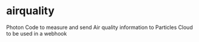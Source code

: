 # airquality
Photon Code to measure and send Air quality information to Particles Cloud to be used in a webhook 
